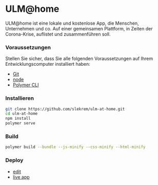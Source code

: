 # ULM@home

ULM@home ist eine lokale und kostenlose App, die Menschen, Unternehmen und co. Auf einer gemeinsamen Plattform, in Zeiten der Corona-Krise, auflistet und zusammenführen soll.

### Voraussetzungen
Stellen Sie sicher, dass Sie alle folgenden Voraussetzungen auf Ihrem Entwicklungscomputer installiert haben:
* [Git](https://de.wikipedia.org/wiki/Git)
* [node](https://nodejs.org/en/)
* [Polymer CLI](https://polymer-library.polymer-project.org/3.0/docs/tools/polymer-cli)

### Installieren
```bash
git clone https://github.com/slekrem/ulm-at-home.git
cd ulm-at-home
npm install
polymer serve
```

### Build
```bash
polymer build --bundle --js-minify --css-minify --html-minify
```

### Deploy
* [edit](https://glitch.com/~asd-ulm-app)
* [live app](https://asd-ulm-app.glitch.me)